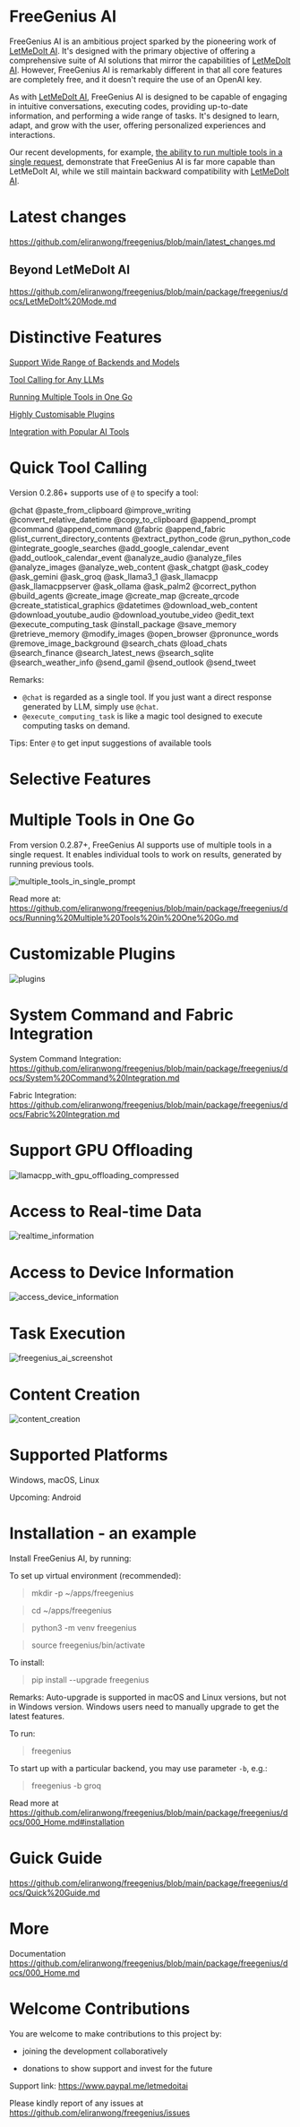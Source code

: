 # FreeGenius AI

FreeGenius AI is an ambitious project sparked by the pioneering work of [LetMeDoIt AI](https://github.com/eliranwong/letmedoit). It's designed with the primary objective of offering a comprehensive suite of AI solutions that mirror the capabilities of [LetMeDoIt AI](https://github.com/eliranwong/letmedoit). However, FreeGenius AI is remarkably different in that all core features are completely free, and it doesn't require the use of an OpenAI key.

As with [LetMeDoIt AI](https://github.com/eliranwong/letmedoit), FreeGenius AI is designed to be capable of engaging in intuitive conversations, executing codes, providing up-to-date information, and performing a wide range of tasks. It's designed to learn, adapt, and grow with the user, offering personalized experiences and interactions.

Our recent developments, for example, [the ability to run multiple tools in a single request](https://github.com/eliranwong/freegenius/blob/main/package/freegenius/docs/Running%20Multiple%20Tools%20in%20One%20Go.md), demonstrate that FreeGenius AI is far more capable than LetMeDoIt AI, while we still maintain backward compatibility with [LetMeDoIt AI](https://github.com/eliranwong/freegenius/blob/main/package/freegenius/docs/LetMeDoIt%20Mode.md).

# Latest changes

https://github.com/eliranwong/freegenius/blob/main/latest_changes.md

## Beyond LetMeDoIt AI

https://github.com/eliranwong/freegenius/blob/main/package/freegenius/docs/LetMeDoIt%20Mode.md

# Distinctive Features

[Support Wide Range of Backends and Models](https://github.com/eliranwong/freegenius/blob/main/package/freegenius/docs/Supported%20Backends%20and%20Models.md)

[Tool Calling for Any LLMs](https://github.com/eliranwong/freegenius/blob/main/package/freegenius/docs/Function%20Call%20Approach%20with%20Any%20LLMs.md)

[Running Multiple Tools in One Go](https://github.com/eliranwong/freegenius/blob/main/package/freegenius/docs/Running%20Multiple%20Tools%20in%20One%20Go.md)

[Highly Customisable Plugins](https://github.com/eliranwong/freegenius/blob/main/package/freegenius/docs/000_Home.md#plugins)

[Integration with Popular AI Tools](https://github.com/eliranwong/freegenius/blob/main/package/freegenius/docs/000_Home.md#integration)

# Quick Tool Calling

Version 0.2.86+ supports use of `@` to specify a tool:

@chat @paste_from_clipboard @improve_writing @convert_relative_datetime @copy_to_clipboard @append_prompt @command @append_command @fabric @append_fabric @list_current_directory_contents @extract_python_code @run_python_code @integrate_google_searches @add_google_calendar_event @add_outlook_calendar_event @analyze_audio @analyze_files @analyze_images @analyze_web_content @ask_chatgpt @ask_codey @ask_gemini @ask_groq @ask_llama3_1 @ask_llamacpp @ask_llamacppserver @ask_ollama @ask_palm2 @correct_python @build_agents @create_image @create_map @create_qrcode @create_statistical_graphics @datetimes @download_web_content @download_youtube_audio @download_youtube_video @edit_text @execute_computing_task @install_package @save_memory @retrieve_memory @modify_images @open_browser @pronunce_words @remove_image_background @search_chats @load_chats @search_finance @search_latest_news @search_sqlite @search_weather_info @send_gamil @send_outlook @send_tweet

Remarks: 

* `@chat` is regarded as a single tool.  If you just want a direct response generated by LLM, simply use `@chat`.
* `@execute_computing_task` is like a magic tool designed to execute computing tasks on demand.

Tips: Enter `@` to get input suggestions of available tools

# Selective Features

# Multiple Tools in One Go

From version 0.2.87+, FreeGenius AI supports use of multiple tools in a single request. It enables individual tools to work on results, generated by running previous tools.

![multiple_tools_in_single_prompt](https://github.com/user-attachments/assets/7bdc63cd-beca-44c9-bfb0-27596a5e0632)

Read more at: https://github.com/eliranwong/freegenius/blob/main/package/freegenius/docs/Running%20Multiple%20Tools%20in%20One%20Go.md

# Customizable Plugins

![plugins](https://github.com/eliranwong/freegenius/assets/25262722/6bb4b2f6-5684-42c1-95e3-7b12c3a38db6)

# System Command and Fabric Integration

System Command Integration: https://github.com/eliranwong/freegenius/blob/main/package/freegenius/docs/System%20Command%20Integration.md

Fabric Integration: https://github.com/eliranwong/freegenius/blob/main/package/freegenius/docs/Fabric%20Integration.md

# Support GPU Offloading

![llamacpp_with_gpu_offloading_compressed](https://github.com/eliranwong/freegenius/assets/25262722/2d607fc1-e6b5-4c62-be14-325d73866fce)

# Access to Real-time Data

![realtime_information](https://github.com/eliranwong/freegenius/assets/25262722/d94fd9c3-f242-4c8c-8564-308f866e9adb)

# Access to Device Information

![access_device_information](https://github.com/eliranwong/freegenius/assets/25262722/6e3386a4-7314-4ce5-a64f-fffe35dff92e)

# Task Execution

![freegenius_ai_screenshot](https://github.com/eliranwong/freegenius/assets/25262722/1e9dd18e-aa4b-4e2c-8d76-386af7ba00ea)

# Content Creation

![content_creation](https://github.com/eliranwong/freegenius/assets/25262722/5582d519-b925-4e1b-8fd8-ecaa8422d391)

# Supported Platforms

Windows, macOS, Linux

Upcoming: Android

# Installation - an example

Install FreeGenius AI, by running:

To set up virtual environment (recommended):

> mkdir -p ~/apps/freegenius

> cd ~/apps/freegenius

> python3 -m venv freegenius

> source freegenius/bin/activate

To install:

> pip install --upgrade freegenius

Remarks: Auto-upgrade is supported in macOS and Linux versions, but not in Windows version.  Windows users need to manually upgrade to get the latest features.

To run:

> freegenius

To start up with a particular backend, you may use parameter `-b`, e.g.:

> freegenius -b groq

Read more at https://github.com/eliranwong/freegenius/blob/main/package/freegenius/docs/000_Home.md#installation

# Guick Guide

https://github.com/eliranwong/freegenius/blob/main/package/freegenius/docs/Quick%20Guide.md

# More

Documentation https://github.com/eliranwong/freegenius/blob/main/package/freegenius/docs/000_Home.md

# Welcome Contributions

You are welcome to make contributions to this project by:

* joining the development collaboratively

* donations to show support and invest for the future

Support link: https://www.paypal.me/letmedoitai

Please kindly report of any issues at https://github.com/eliranwong/freegenius/issues